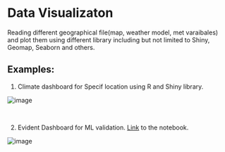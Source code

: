 # Data Visualizaton
Reading different geographical file(map, weather model, met varaibales) and plot them using different library including but not limited to Shiny, Geomap, Seaborn and others. 
## Examples:

1. Climate dashboard for Specif location using R and Shiny library.

![image](https://user-images.githubusercontent.com/18476138/152613565-1477ce80-e8e1-46c7-a0fa-0f0b327fdd39.png)


&nbsp; 
&nbsp;


2. Evident Dashboard for ML validation. [Link](https://github.com/suhail017/Python-R-Visualization/blob/master/Evident_dashboard_ML_showcase.ipynb) to the notebook.
&nbsp;

![image](https://user-images.githubusercontent.com/18476138/152620227-a23e7d50-9c3e-4912-907c-98932cc0a275.png)

